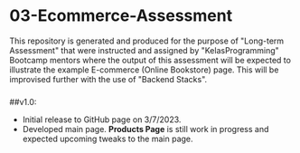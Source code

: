 # 03-Ecommerce-Assessment
This repository is generated and produced for the purpose of "Long-term Assessment" that were instructed and assigned by "KelasProgramming" Bootcamp mentors where the output of this assessment will be expected to illustrate the example E-commerce (Online Bookstore) page. This will be improvised further with the use of "Backend Stacks". 

###
##v1.0:
- Initial release to GitHub page on 3/7/2023.
- Developed main page. **Products Page** is still work in progress and expected upcoming tweaks to the main page.
